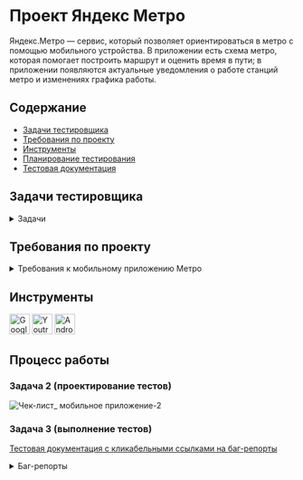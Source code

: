 # <a name="up" />Проект Яндекс Метро

Яндекс.Метро — сервис, который позволяет ориентироваться в метро с помощью мобильного устройства. В приложении есть схема метро, которая помогает построить маршрут и оценить время в пути; в приложении появляются актуальные уведомления о работе станций метро и изменениях графика работы. 

## Содержание
- [Задачи тестировщика](#задачи-тестировщика)
- [Требования по проекту](#требования-по-проекту)
- [Инструменты](#инструменты)
- [Планирование тестирования](#планирование-тестирования)
- [Тестовая документация](#тестовая-документация)

## Задачи тестировщика

<details>
<summary> Задачи </summary> 

1. Проанализировать требования к мобильному приложению Яндекс.Метро
2. Спроектировать чек-лист для тестирования мобильного приложения на часть требований (для новых фич)
3. Протестировать мобильное приложение в эмуляторе с помощью Android Studio завести баг-репорты 

***

</details>

## Требования по проекту

<details>
<summary>Требования к мобильному приложению Метро </summary>

#### 1. Список маршрутов  

1.1. В карточке маршрута отображается:  
-информация маршрута — логотипы метро и номера линий метро, также сохраняется последовательность пересадок (если есть);  
-количество пересадок (если есть);  
-временной интервал маршрута — время в пути, время отправления и прибытия;  
-кнопка «Закрыть»;  
-кнопка «Детали маршрута»;  
-поля «Откуда» (начальный пункт) и «Куда» (пункт назначения) (поля должны валидироваться).  

![iScreen Shoter - Safari - 231103172338](https://github.com/SofiiaSleptsova/Yandex_Metro/assets/147629405/abe5f1a7-4098-4e03-8dab-be5cb81da27d)

1.2. Сброс маршрута   
-pакрыть маршрут можно только тапом на крестик в карточке маршрута. При закрытии маршрута в поле ввода «Откуда» сохраняется начальная станция из последнего маршрута. Поле ввода «Куда» и маршрут на схеме сбрасывается, выделение станций пропадает (кроме начальной станции).  
-если текущее время превышает время окончания маршрута, то временной интервал маршрута обновляется.  

#### 2. Выбор станции  

2.1. Станцию можно выбрать несколькими способами:  
-тапом на схеме;  
-по иконке i из разных карточек маршрута. Если из поиска выбрать станцию тапом на i и закрыть карточку станции, должен происходить возврат на экран поиска;

![iScreen Shoter - Safari - 231103172437](https://github.com/SofiiaSleptsova/Yandex_Metro/assets/147629405/57a94262-530c-435d-b7c8-f42c33f21a24)

-найти в поиске и нажать на станцию.  

2.2. Если станция выбрана, всегда выполняются следующие действия:  
-точка станции на схеме уменьшается.  
На точке станции появляется пин цвета линии или специальный пин для закрытой станции.

![iScreen Shoter - Safari - 231103172511](https://github.com/SofiiaSleptsova/Yandex_Metro/assets/147629405/87c40cbb-ce3f-4457-a7ea-c1e302da30a9)

Выбранная станция сохраняется в истории: при нажатии на поле «Откуда» или «Куда» раскрывается список, содержащий станции, которые пользователь выбирал ранее. Список должен сохраниться и в новой версии приложения.  
Шрифт названия станции становится bold.  

#### 3. Детали маршрута  

3.1. Переход к карточке маршрута  
Детали маршрута открываются двумя способами:  
-по тапу на кнопку Деталей маршрута в карточке маршрута;  
-по свайпу списка маршрутов вверх (только для смартфонов в портретной ориентации).  

3.2. Отображение  
В карточке маршрута отображается:  
-временной интервал маршрута:   
-время в пути;  
-время отправления;  
-время прибытия;  
Отрезки пересадок между участками маршрута.  
Кнопка «Закрыть»  
Участки маршрута, разделённые сообщениями о пересадке  
Сообщение об удобных вагонах для посадки  
Картинка с указанием удобных вагонов  
Станции прибытия и отправления  
Пересадочные станции  
Промежуточные станции (если на участке больше одной промежуточной станции, отображаются свёрнутым списком)  
Рядом с каждой станцией, кроме промежуточных, отображается кнопка i для перехода в карточку станции  
Станция, расположенная в начале каждого участка, содержит название, номер линии и иконку сервиса  
Для каждой станции может отображаться событие  
При смене ориентации с портретной на ландшафтную детали маршрута отображаются в левой части экрана  

3.3. Закрытие карточки маршрута  
Закрыть карточку маршрута можно также двумя способами:  
по тапу на кнопку «Закрыть»;  
свайпом вниз.  
При закрытии деталей остаётся открытым список маршрутов, положение списка сохраняется, построенный маршрут не   сбрасывается.  

#### 4. Уведомление об ошибке:  

При отсутствии интернет-соединения появляется уведомление об ошибке.  

#### 5. Логика для альбомной ориентации  

Карточки маршрута и станции и поля поиска отображаются в левой части экрана.  
Карточки маршрута и станции открываются на всю высоту экрана.  
Карточки станции закрываются при взаимодействии со схемой.  
Маршруты отображаются в списке в левой части экрана.  
Баннер на маршруте отображается сверху списка маршрута, если доступно достаточно места.  
При смене ориентации экрана масштаб построенного маршрута не должен увеличиться или уменьшиться.  
Список маршрутов не сворачивается при тапе на ячейку маршрута. Выбранный маршрут выделяется.  
При построении маршрута маршрут вписывается в свободную область справа.  
При тапе на станцию на схеме (с и без маршрута) происходит минимальный подскролл схемы, чтобы вместить пин.  
При выборе станции по иконке i происходит минимальный подскролл схемы, чтобы вместить пин.  
Карточки маршрута, станции и настроек сохраняют своё положение при переходе из портретной ориентации в ландшафтную (и обратно): свёрнутые остаются свёрнутыми, открытые — открытыми, среднее положение переходит в среднее.  
Карточка Настроек открывается по центру экрана на некоторых девайсах (iPad и некоторые iPhone).  

#### 6. Лонг-тап по станции  

При нажатии на станцию при помощи лонг-тапа открывается карточка станции с кнопками «Отсюда»/«Сюда».  

![iScreen Shoter - Safari - 231103172655](https://github.com/SofiiaSleptsova/Yandex_Metro/assets/147629405/683e4426-6518-471d-981e-ee77ff31c34f)

Схема не должна смещаться вверх/вниз/влево/вправо при лонгтапе по станции.

#### 7. Скролл схемы при помощи лонг-тапа

Чтобы воспроизвести скролл схемы при помощи лонгтапа — сделай лонгтап по станции и, удерживая палец, переводи фокус на другие станции.  
При скролле лонгтапом можно выбрать нужную станцию, при этом схема остаётся неподвижной.  
При попадании на область клика точки станции или её названия, на точку ставится пин, точка станции уменьшается, название станции выделяется жирным шрифтом, появляется карточка станции.  
Пин на станции и выделение станции пропадает, когда она не попадает в зону клика.  
При дальнейшем движении шапка карточки станции остаётся неподвижной, и в ней меняются названия станций и сервисов. При этом карточка станции сохраняет минимальное состояние.
Если движение заканчивается на пустой области, карточка станции закрывается.  

***

</details>

## Инструменты
<p align="left"> 
  <a href="https://docs.google.com/" target="_blank" rel="noreferrer"><img src="https://w7.pngwing.com/pngs/240/1015/png-transparent-g-suite-google-docs-google-angle-rectangle-logo.png" width="36" height="36" alt="Google Sheets" /></a>
  <a href="https://www.jetbrains.com/youtrack/" target="_blank" rel="noreferrer"><img src="https://upload.wikimedia.org/wikipedia/commons/9/95/YouTrack_Icon.png" width="36" height="36" alt="Youtrack" /></a>
  <a href="https://developer.android.com/studio" target="_blank" rel="noreferrer"><img src="https://upload.wikimedia.org/wikipedia/commons/thumb/c/c1/Android_Studio_icon_%282023%29.svg/800px-Android_Studio_icon_%282023%29.svg.png" width="36" height="36" alt="Android_Studio" /></a>
</p> 

## Процесс работы

### Задача 2 (проектирование тестов)

![Чек-лист_ мобильное приложение-2](https://github.com/SofiiaSleptsova/Yandex_Metro/assets/147629405/6427ddfa-2563-45d8-b0b4-e77416e4d3b1)

### Задача 3 (выполнение тестов)

[Тестовая документация с кликабельными ссылками на баг-репорты](https://docs.google.com/spreadsheets/d/1y_dVZCaKWYKP17JVRHCYdO9HxVyHSlECJB6-uux_4oA/edit?usp=sharing)

<details>
 <summary> Баг-репорты </summary>

<details>
<summary>ID: 683-95 </summary>

### Если текущее время превышает временной интервал, построенного маршрута, то временной интервал НЕ обновляется автоматически [683-95](https://slepsovasonya.youtrack.cloud/issue/683-95)
 
#### Предусловия:  
1. Открыть приложение "Яндекс.Метро"  
2. Установить город Москва  

#### Шаги воспроизведения:  
1. Нажать на схеме станцию "Марьино"  
2. В карточке станции "Марьино" кликнуть по кнопке "Отсюда"  
3. Нажать на схеме станцию "Братиславская"  
4. В карточке станции "Братиславская" кликнуть по кнопке "Сюда"  

#### Ожидаемый результат:   
При изменении текущего времени и превышении времени окончания маршрута - в карточке маршрута интервал времени обновляется  
#### Фактический результат:  
При изменении текущего времени и превышении времени окончания маршрута - в карточке маршрута интервал времени НЕ обновился  
![видео](https://slepsovasonya.youtrack.cloud/api/files/8-32?sign=MTY5OTQwMTYwMDAwMHwxLTF8OC0zMnxVUXJubDF4STc4ZlZGNV9IY3pYeXNKVDRvVV9GdDlHc3U5%0D%0AZ3piQWgwN0FrDQo%0D%0A&updated=1693222490648)

#### Приоритет:   
Серьезная  

#### Окружение:  
macOS  | 12.6.6  
Android Studio Giraffe | 2022.3.1  
Galaxy  | 6S (разрешение экрана 1080 х 1920)  
Яндекс.Метро | 3.6.  

</details>

<details>
<summary>ID: 683-1 </summary>

### Нажатие иконки "крестик" в карточке станции, возвращает в основной интерфейс [683-1](https://slepsovasonya.youtrack.cloud/issue/683-1/Nazhatie-ikonki-krestik-v-kartochke-stancii-vozvrashaet-v-osnovnoj-interfejs)
 
#### Предусловия:  
1. Открыть приложение "Яндекс.Метро"  
2. Установить город Москва  

#### Шаги воспроизведения:  
1. Нажать на поле ввода "Откуда"    
2. Ввести название станции  
3. Нажать на иконку "i", в нераскрытой карточке станции  
4. Нажать на иконку "крестик"  

#### Ожидаемый результат:  
При закрытии карточки станции, который открыт иконкой "i" из панели поиска, иконкой "крестик", должен происходить возврат на панель поиска  
#### Фактический результат:  
При закрытии карточки станции иконкой "крестик", который открыт иконкой "i" из панели поиска, происходит возврат в основной интерфейс  

#### Приоритет:   
Обычная    

#### Окружение:  
macOS  | 12.6.6  
Android Studio Giraffe | 2022.3.1  
Galaxy  | 6S (разрешение экрана 1080 х 1920)  
Яндекс.Метро | 3.6.  

</details>

<details>
<summary>ID: 683-4 </summary>

### При выборе закрытой станции через панель поиска, не появляется специальный пин для закрытой станции [683-4](https://slepsovasonya.youtrack.cloud/issue/683-4/Pri-vybore-zakrytoj-stancii-cherez-panel-poiska-ne-poyavlyaetsya-specialnyj-pin-dlya-zakrytoj-stancii)
 
#### Предусловия:  
1. Открыть приложение "Яндекс.Метро"  
2. Установить город Москва  

#### Шаги воспроизведения:  
1. Нажать на поле ввода "Откуда"  
2. Ввести название закрытой станции "Говорова"  
3. Выбрать из поиска закрытую станцию "Говорова  

#### Ожидаемый результат:  
При выборе закрытой станции через панель поиска, на схеме, над выбранной станцией появляется специальный пин  
#### Фактический результат:  
При выборе закрытой станции через панель поиска, на схеме, над выбранной станцией появляется стандартный пин  

<img src="https://github.com/SofiiaSleptsova/Yandex_Metro/assets/147629405/431634db-56dc-4e40-a7d4-eb15271178a4" width="20" height="400">

#### Приоритет:   
Серьезная  

#### Окружение:  
macOS  | 12.6.6  
Android Studio Giraffe | 2022.3.1  
Galaxy  | 6S (разрешение экрана 1080 х 1920)  
Яндекс.Метро | 3.6.  

</details>

<details>
<summary>ID: 683-5 </summary>

### В панели поиска НЕ отображается история станций, ранее выбранных через панель поиска [683-5](https://slepsovasonya.youtrack.cloud/issue/683-5/V-paneli-poiska-NE-otobrazhaetsya-istoriya-stancij-ranee-vybrannyh-cherez-panel-poiska)  
 
#### Предусловия:  
1. Открыть приложение "Яндекс.Метро"  
2. Установить город Москва  

#### Шаги воспроизведения:  
1. Нажать на поле ввода "Откуда"  
2. Ввести название станции "Жулебино"  
3. Выбрать станцию из результатов поиска "Жулебино"  

#### Ожидаемый результат:  
Выбранная станция через панель поиска, отображается в виде истории при вторичном открытии панели поиска "Откуда" или "Куда"  
#### Фактический результат:  
Выбранная станция через панель поиска, НЕ отображается в виде истории при вторичном открытии панели поиска "Откуда" или "Куда"  

#### Приоритет:   
Серьезная       

#### Окружение:  
macOS  | 12.6.6  
Android Studio Giraffe | 2022.3.1  
Galaxy  | 6S (разрешение экрана 1080 х 1920)  
Яндекс.Метро | 3.6.  

</details>

<details>
<summary>ID: 683-6 </summary>

### В панели поиска НЕ отображается история, ранее выбранных на схеме станций и кликом по кнопке "Отсюда/Сюда" [683-6](https://slepsovasonya.youtrack.cloud/issue/683-6/V-paneli-poiska-NE-otobrazhaetsya-istoriya-ranee-vybrannyh-na-sheme-stancij-i-klikom-po-knopke-Otsyuda-Syuda)  
 
#### Предусловия:  
1. Открыть приложение "Яндекс.Метро"  
2. Установить город Москва  

#### Шаги воспроизведения:  
1. Нажать на точку станции "Планерная"  
2. Нажать на кпопку "Отсюда"  
3. Закрыть карточку станции иконкой "крестик"  
4. Открыть поле ввода "Откуда"  

#### Ожидаемый результат:  
Выбранная на схеме станция и кликом по кнопке "Отсюда/Сюда" в карточке станции, отображается в виде истории при открытии панелей поиска "Откуда" или "Куда"  
#### Фактический результат:  
Выбранная на схеме станция и кликом по кнопке "Отсюда/Сюда" в карточке станции, НЕ отображается в виде истории при открытии панелей поиска "Откуда" или "Куда"  

#### Приоритет:   
Серьезная       

#### Окружение:  
macOS  | 12.6.6  
Android Studio Giraffe | 2022.3.1  
Galaxy  | 6S (разрешение экрана 1080 х 1920)  
Яндекс.Метро | 3.6.  

</details>

<details>
<summary>ID: 683-96 </summary>

###  Панель с деталями маршрута открывается по тапу любой зоны карточки маршрута [683-96](https://slepsovasonya.youtrack.cloud/issue/683-96)  
 
#### Предусловия:  
1. Открыть приложение "Яндекс.Метро"  
2. Установить город Москва  

#### Шаги воспроизведения:  
1. Нажать на схеме станцию "Марьино"  
2. В карточке станции "Марьино" кликнуть по кнопке "Отсюда"  
3. Нажать на схеме станцию "Братиславская"  
4. В карточке станции "Братиславская" кликнуть по кнопке "Сюда"  
5. Нажать на пустую зону карточки маршрута  

#### Ожидаемый результат:  
Панель с деталями маршрута открывается по тапу кнопки "Детали маршрута"  

#### Фактический результат:  
Панель с деталями маршрута открывается по тапу любой зоны карточки маршрута  
[видео](https://slepsovasonya.youtrack.cloud/api/files/8-37?sign=MTY5OTQwMTYwMDAwMHwxLTF8OC0zN3w5T3NHUUpaVG40TzZMM3luXzZySkRBVzB2NDl2M1B2SVh2%0D%0AenlzUjJMNzJvDQo%0D%0A&updated=1693281928312)

#### Приоритет:   
Обычная           

#### Окружение:  
macOS  | 12.6.6  
Android Studio Giraffe | 2022.3.1  
Galaxy  | 6S (разрешение экрана 1080 х 1920)  
Яндекс.Метро | 3.6.  

</details>

<details>
<summary>ID: 683-99 </summary>

###  При смене ориентации с портретной на ландшафтную, панель с деталями маршрута закрывается [683-99](https://slepsovasonya.youtrack.cloud/issue/683-99/Pri-smene-orientacii-s-portretnoj-na-landshaftnuyu-panel-s-detalyami-marshruta-zakryvaetsya)  
 
#### Предусловия:  
1. Открыть приложение "Яндекс.Метро"  
2. Установить город Москва  

#### Шаги воспроизведения:  
1. Нажать на схеме станцию "Марьино"  
2. В карточке станции "Марьино" кликнуть по кнопке "Отсюда"  
3. Нажать на схеме станцию "Братиславская"  
4. В карточке станции "Братиславская" кликнуть по кнопке "Сюда"  
5. Нажать на кнопку "Детали маршрута"  
6. Сменить ориентацию экрана на ландшафтную  

#### Ожидаемый результат:  
При смене ориентации на ландшафтную, панель с деталями маршрута переходит в левую часть экрана  
#### Фактический результат:  
При смене ориентации на ландшафтную, панель с деталями маршрута закрывается  

#### Приоритет:   
Обычная           

#### Окружение:  
macOS  | 12.6.6  
Android Studio Giraffe | 2022.3.1  
Galaxy  | 6S (разрешение экрана 1080 х 1920)  
Яндекс.Метро | 3.6.  

</details>

<details>
<summary>ID: 683-2 </summary>

###  При отсутствии интернет-соединения НЕ появляется уведомление об ошибке [683-2](https://slepsovasonya.youtrack.cloud/issue/683-2/Pri-otsutstvii-internet-soedineniya-NE-poyavlyaetsya-uvedomlenie-ob-oshibke)  
 
#### Предусловия:  
1. Отключить интернет-соединение  

#### Шаги воспроизведения:  
2. Открыть приложение "Яндекс.Метро"  
3. Установить город Москва  

#### Ожидаемый результат:  
При отсутствии интернет-соединения появляется уведомление об ошибке  
#### Фактический результат:  
При отсутствии интернет-соединения НЕ появляется уведомление об ошибке  

#### Приоритет:   
Критическая             

#### Окружение:  
macOS  | 12.6.6  
Android Studio Giraffe | 2022.3.1  
Galaxy  | 6S (разрешение экрана 1080 х 1920)  
Яндекс.Метро | 3.6.  

</details>

<details>
<summary>ID: 683-3 </summary>

###  При отключении интернет-соединения НЕ появляется уведомление об ошибке [683-3](https://slepsovasonya.youtrack.cloud/issue/683-3/Pri-otklyuchenii-internet-soedineniya-NE-poyavlyaetsya-uvedomlenie-ob-oshibke)  
 
#### Предусловия:  
1. Открыть приложение "Яндекс.Метро"  
2. Установить город Москва  

#### Шаги воспроизведения:  
1. Отключить интернет-соединение  

#### Ожидаемый результат:  
При отключении интернет-соединения появляется уведомление об ошибке  
#### Фактический результат:  
При отключении интернет-соединения НЕ появляется уведомление об ошибке  

#### Приоритет:   
Критическая             

#### Окружение:  
macOS  | 12.6.6  
Android Studio Giraffe | 2022.3.1  
Galaxy  | 6S (разрешение экрана 1080 х 1920)  
Яндекс.Метро | 3.6.  

</details>

<details>
<summary>ID: 683-100 </summary>

###  Смена ориентации экрана, с портретного на ландшафтную уменьшает масштаб построенного маршрута [683-100](https://slepsovasonya.youtrack.cloud/issue/683-100/Smena-orientacii-ekrana-s-portretnogo-na-landshaftnuyu-umenshaet-masshtab-postroennogo-marshruta)  
 
#### Предусловия:  
1. Открыть приложение "Яндекс.Метро"  
2. Установить город Москва  

#### Шаги воспроизведения:  
1. Нажать на схеме станцию "Краскова"  
2. В карточке станции "Краскова" кликнуть по кнопке "Отсюда"  
3. Нажать на схеме станцию "Ипподром"  
4. В карточке станции "Ипподром" кликнуть по кнопке "Сюда"  
5. Сменить ориентацию экрана на ландшафтную  

#### Ожидаемый результат:  
При смене ориентации экрана, масштаб построенного маршрута не должен увеличиться или уменьшиться  
#### Фактический результат:  
При смене ориентации экрана, масштаб построенного маршрута уменьшается  
![image](https://github.com/SofiiaSleptsova/Yandex_Metro/assets/147629405/027930d7-dbf7-48e5-9150-5da6a230eaaa)
![image](https://github.com/SofiiaSleptsova/Yandex_Metro/assets/147629405/d08b1dac-f452-4314-b26f-5736a13a0c30)


#### Приоритет:   
Обычная                

#### Окружение:  
macOS  | 12.6.6  
Android Studio Giraffe | 2022.3.1  
Galaxy  | 6S (разрешение экрана 1080 х 1920)  
Яндекс.Метро | 3.6.  

</details>

</details>

